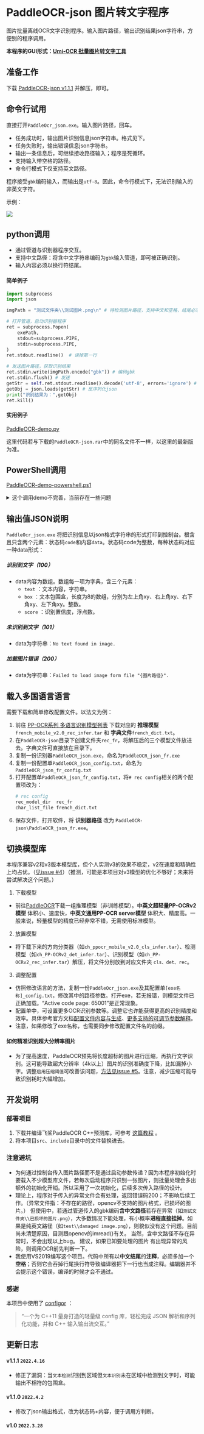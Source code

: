 # PaddleOCR-json 图片转文字程序

图片批量离线OCR文字识别程序。输入图片路径，输出识别结果json字符串，方便别的程序调用。

**本程序的GUI形式：[Umi-OCR 批量图片转文字工具](https://github.com/hiroi-sora/Umi-OCR)**


## 准备工作

下载 [PaddleOCR-json v1.1.1](https://github.com/hiroi-sora/PaddleOCR-json/releases/tag/v1.1.1) 并解压，即可。

## 命令行试用

直接打开`PaddleOcr_json.exe`。输入图片路径，回车。
- 任务成功时，输出图片识别信息json字符串。格式见下。
- 任务失败时，输出错误信息json字符串。
- 输出一条信息后，可继续接收路径输入；程序是死循环。
- 支持输入带空格的路径。
- 命令行模式下仅支持英文路径。

程序接受`gbk`编码输入，而输出是`utf-8`。因此，命令行模式下，无法识别输入的非英文字符。

示例：

![](https://tupian.li/images/2022/04/02/image491a4e9ba75069dc.png)

## python调用

- 通过管道与识别器程序交互。
- 支持中文路径：将含中文字符串编码为`gbk`输入管道，即可被正确识别。
- 输入内容必须以换行符结尾。

#### 简单例子

```python
import subprocess
import json

imgPath = "测试文件夹\\测试图片.png\n" # 待检测图片路径，支持中文和空格，结尾必须有换行符。

# 打开管道，启动识别器程序
ret = subprocess.Popen(  
    exePath,
    stdout=subprocess.PIPE,
    stdin=subprocess.PIPE,
)
ret.stdout.readline()  # 读掉第一行

# 发送图片路径，获取识别结果
ret.stdin.write(imgPath.encode("gbk")) # 编码gbk
ret.stdin.flush() # 发送
getStr = self.ret.stdout.readline().decode('utf-8', errors='ignore') # 获取结果，解码utf-8
getObj = json.loads(getStr) # 反序列化json
print("识别结果为：",getObj)
ret.kill()
```


#### 实用例子

[PaddleOCR-demo.py](PaddleOCR-demo.py)

这里代码若与下载的`PaddleOCR-json.rar`中的同名文件不一样，以这里的最新版为准。

## PowerShell调用

[PaddleOCR-demo-powershell.ps1](PaddleOCR-demo-powershell.ps1)

<details>
<summary>这个调用demo不完善，当前存在一些问题</summary>

1. 处理OCR结果的业务函数 OcrFlow 不运行在主窗口中，所以用Windows PowerShell运行代码似乎不会显示它输出的内容，只有在vscode中运行才可以看到。
2. 编码转换问题，得到的 $ocrStr 的内容是utf-8但编码是gbk，因此表现为中文乱码，要重新将字符串编码为utf-8才行。
3. 任务结束退出程序时似乎存在问题，OCR识别器进程能被正常关闭，而powershell进程未结束，exit不起作用。（或许需要强制杀死本进程$pid？）

</details>

## 输出值JSON说明

`PaddleOcr_json.exe` 将把识别信息以json格式字符串的形式打印到控制台。根含且只含两个元素：状态码`code`和内容`data`。状态码code为整数，每种状态码对应一种data形式：

##### 识别到文字（100）

- data内容为数组。数组每一项为字典，含三个元素：
  - `text` ：文本内容，字符串。
  - `box` ：文本包围盒，长度为8的数组，分别为左上角xy、右上角xy、右下角xy、左下角xy。整数。
  - `score` ：识别置信度，浮点数。

##### 未识别到文字（101）

- data为字符串：`No text found in image.`

##### 加载图片错误（200）

- data为字符串：`Failed to load image form file "{图片路径}".`


## 载入多国语言语言

需要下载和简单修改配置文件。以法文为例：

1. 前往 [PP-OCR系列 多语言识别模型列表](https://gitee.com/paddlepaddle/PaddleOCR/blob/release/2.4/doc/doc_ch/models_list.md#23-%E5%A4%9A%E8%AF%AD%E8%A8%80%E8%AF%86%E5%88%AB%E6%A8%A1%E5%9E%8B%E6%9B%B4%E5%A4%9A%E8%AF%AD%E8%A8%80%E6%8C%81%E7%BB%AD%E6%9B%B4%E6%96%B0%E4%B8%AD) 下载对应的 **推理模型**`french_mobile_v2.0_rec_infer.tar` 和 **字典文件**`french_dict.txt`。
2. 在`PaddleOCR-json`目录下创建文件夹`rec_fr`，将解压后的三个模型文件放进去。字典文件可直接放在目录下。
3. 复制一份识别器`PaddleOCR_json.exe`，命名为`PaddleOCR_json_fr.exe`
4. 复制一份配置单`PaddleOCR_json_config.txt`，命名为`PaddleOCR_json_fr_config.txt`
5. 打开配置单`PaddleOCR_json_fr_config.txt`，将`# rec config`相关的两个配置项改为：
    ```sh
    # rec config
    rec_model_dir  rec_fr
    char_list_file french_dict.txt
    ```
6. 保存文件，打开软件，将 **识别器路径** 改为 `PaddleOCR-json\PaddleOCR_json_fr.exe`。

## 切换模型库

本程序兼容v2和v3版本模型库，但个人实测v3的效果不稳定，v2在速度和精确性上均占优。（[见issue #4](https://github.com/hiroi-sora/Umi-OCR/issues/4#issuecomment-1141735773)）（推测，可能是本项目对v3模型的优化不够好；未来将尝试解决这个问题。）

1. 下载模型
 - 前往[PaddleOCR](https://gitee.com/paddlepaddle/PaddleOCR#pp-ocr%E7%B3%BB%E5%88%97%E6%A8%A1%E5%9E%8B%E5%88%97%E8%A1%A8%E6%9B%B4%E6%96%B0%E4%B8%AD)下载一组推理模型（非训练模型）。**中英文超轻量PP-OCRv2模型** 体积小、速度快，**中英文通用PP-OCR server模型** 体积大、精度高。一般来说，轻量模型的精度已经非常不错，无需使用标准模型。

2. 放置模型
- 将下载下来的方向分类器（如`ch_ppocr_mobile_v2.0_cls_infer.tar`）、检测模型（如`ch_PP-OCRv2_det_infer.tar`）、识别模型（如`ch_PP-OCRv2_rec_infer.tar`）解压，将文件分别放到对应文件夹 `cls、det、rec`。

3. 调整配置
- 仿照修改语言的方法，复制一份`PaddleOcr_json.exe`及其配置单`[exe名称]_config.txt`，修改其中的路径参数。打开exe，若无报错，则模型文件已正确加载。“Active code page: 65001”是正常现象。
- 配置单中，可设置更多OCR识别参数等。调整它也许能获得更高的识别精度和效率。具体参考官方文档[配置文件内容与生成](https://github.com/PaddlePaddle/PaddleOCR/blob/release/2.5/doc/doc_ch/config.md)、[更多支持的可调节参数解释](https://github.com/PaddlePaddle/PaddleOCR/blob/release/2.5/deploy/cpp_infer/readme_ch.md#6-%E5%88%86%E7%B1%BB)。
- 注意，如果修改了exe名称，也需要同步修改配置文件名的前缀。

#### 如何精准识别超大分辨率图片

- 为了提高速度，PaddleOCR预先将长度超标的图片进行压缩，再执行文字识别。这可能导致超大分辨率（4k以上）图片的识别准确度下降，比如漏掉小字。调整`启用压缩阈值`可改善该问题，[方法见issue #5](https://github.com/hiroi-sora/Umi-OCR/issues/5#issuecomment-1184088016)。注意，减少压缩可能导致识别耗时大幅增加。


## 开发说明

### 部署项目

1. 下载并编译飞桨PaddleOCR C++预测库，可参考 [这篇教程](https://cloud.tencent.com/developer/article/1843504) 。
2. 将本项目`src`、`include`目录中的文件替换进去。

### 注意避坑

- 为何通过控制台传入图片路径而不是通过启动参数传递？因为本程序初始化时要载入不少模型库文件，若每次启动程序只识别一张图片，则批量处理会多出额外的初始化开销。所以采用了一次初始化，后续多次传入路径的设计。
- 理论上，程序对于传入的异常文件会有处理，返回错误码200；不影响后续工作。（异常文件指：不存在的路径，opencv不支持的图片格式，已损坏的图片。）
    但使用中，若通过管道传入的gbk编码**含中文路径**若存在异常（如`测试文件夹\\已损坏的图片.png`），大多数情况下能处理，有小概率**进程直接挂掉**。如果是纯英文路径（如`test\\damaged image.png`），则貌似没有这个问题。目前尚未清楚原因，目测跟opencv的imread()有关。
    当然，含中文路径不存在异常时，不会出现以上bug。
    建议，如果已知要处理的图片 有出现异常的风险，则调用OCR前先判断一下。
- 我使用VS2019编写这个项目。代码中所有以**中文结尾**的**注释**，必须多加一个**空格**；否则它会吞掉行尾换行符导致编译器把下一行也当成注释。编辑器并不会提示这个错误，编译的时候才会不通过。

### 感谢

本项目中使用了 [configor](https://github.com/Nomango/configor) ：
> “一个为 C++11 量身打造的轻量级 config 库，轻松完成 JSON 解析和序列化功能，并和 C++ 输入输出流交互。”


## 更新日志

#### v1.1.1 `2022.4.16` 
- 修正了漏洞：当`文本检测`识别到区域但`文本识别`未在区域中检测到文字时，可能输出不相符的包围盒。

#### v1.1.0 `2022.4.2` 
- 修改了json输出格式，改为状态码+内容，便于调用方判断。

#### v1.0 `2022.3.28`
